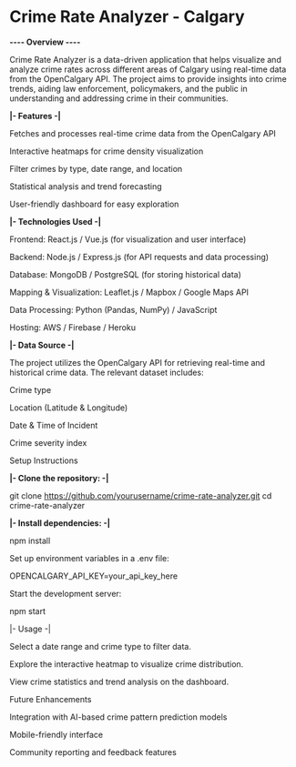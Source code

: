 # Crime Rate Analyzer - Calgary

**---- Overview ----**

Crime Rate Analyzer is a data-driven application that helps visualize and analyze crime rates across different areas of Calgary using real-time data from the OpenCalgary API. The project aims to provide insights into crime trends, aiding law enforcement, policymakers, and the public in understanding and addressing crime in their communities.

**|- Features -|**

Fetches and processes real-time crime data from the OpenCalgary API

Interactive heatmaps for crime density visualization

Filter crimes by type, date range, and location

Statistical analysis and trend forecasting

User-friendly dashboard for easy exploration

**|- Technologies Used -|**

Frontend: React.js / Vue.js (for visualization and user interface)

Backend: Node.js / Express.js (for API requests and data processing)

Database: MongoDB / PostgreSQL (for storing historical data)

Mapping & Visualization: Leaflet.js / Mapbox / Google Maps API

Data Processing: Python (Pandas, NumPy) / JavaScript

Hosting: AWS / Firebase / Heroku

**|- Data Source -|**

The project utilizes the OpenCalgary API for retrieving real-time and historical crime data. The relevant dataset includes:

Crime type

Location (Latitude & Longitude)

Date & Time of Incident

Crime severity index

Setup Instructions

**|- Clone the repository: -|**

git clone https://github.com/yourusername/crime-rate-analyzer.git
cd crime-rate-analyzer

**|- Install dependencies: -|**

npm install

Set up environment variables in a .env file:

OPENCALGARY_API_KEY=your_api_key_here

Start the development server:

npm start

|- Usage -|

Select a date range and crime type to filter data.

Explore the interactive heatmap to visualize crime distribution.

View crime statistics and trend analysis on the dashboard.

Future Enhancements

Integration with AI-based crime pattern prediction models

Mobile-friendly interface

Community reporting and feedback features
